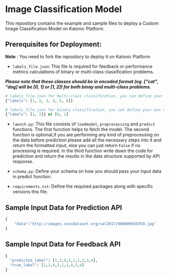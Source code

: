 # Image Classification Model

This repository contains the example and sample files to deploy a Custom Image Classification Model on Katonic Platform.

## Prerequisites for Deployment:

**Note** : You need to fork the repository to deploy it on Katonic Platform

- `labels_file.json`: This file is required for feedback or performance metrics calculations of binary or multi-class classification problems.

***Please note that these classes should be in encoded format (eg. ["cat", "dog] will be [0, 1] or [1, 2]) for both binay and multi-class problems.***

```python
# labels_file.json for multi-class classification, you can define your own classes here
{"labels": [1, 2, 3, 4, 5, 6]}

# labels_file.json for binary classification, you can define your own classes here
{"labels": [1, 2]} or [0, 1] 
```

- `launch.py`: This file consists of `loadmodel`, `preprocessing` and `predict` functions.
 The first function helps to fetch the model. The second function is optional,if you are performing any kind of preprocessing on the data before prediction please add all the necessary steps into it and return the formatted input, else you can just return `False` if no processing is required. In the third function write down the code for prediction and return the results in the data structure supported by API response.   

- `schema.py`: Define your schema on how you should pass your input data in predict function.

- `requirements.txt`: Define the required packages along with specific versions this file.

## Sample Input Data for Prediction API

```python
{
    "data":"http://images.cocodataset.org/val2017/000000039769.jpg"
}
```
## Sample Input Data for Feedback API

```python
{
  "predicted_label": [1,3,4,1,1,1,3,3,4],
  "true_label": [1,3,4,3,1,1,4,3,4]
}
```
